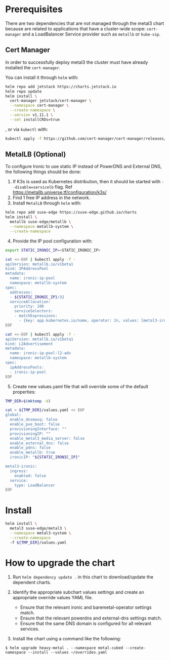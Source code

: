 # Prerequisites
There are two dependencies that are not managed through the metal3 chart because are related to applications that have a cluster-wide scope: `cert-manager` and a LoadBalancer Service provider such as `metallb` or `kube-vip`.

## Cert Manager
In order to successfully deploy metal3 the cluster must have already installed the `cert-manager`.

You can install it through `helm` with:
```bash
helm repo add jetstack https://charts.jetstack.io
helm repo update
helm install \
  cert-manager jetstack/cert-manager \
  --namespace cert-manager \
  --create-namespace \
  --version v1.11.1 \
  --set installCRDs=true
```
, or via `kubectl` with:
```bash
kubectl apply -f https://github.com/cert-manager/cert-manager/releases/download/v1.11.1/cert-manager.yaml
```

## MetalLB (Optional)
To configure Ironic to use static IP instead of PowerDNS and External DNS, the following things should be done:

1. If K3s is used as Kubernetes distribution, then it should be started with `--disable=servicelb` flag. Ref https://metallb.universe.tf/configuration/k3s/
2. Find 1 free IP address in the network.
3. Install `MetalLB` through `helm` with:

```bash
helm repo add suse-edge https://suse-edge.github.io/charts
helm install \
  metallb suse-edge/metallb \
  --namespace metallb-system \
  --create-namespace
```

4. Provide the IP pool configuration with:

```bash
export STATIC_IRONIC_IP=<STATIC_IRONIC_IP>

cat <<-EOF | kubectl apply -f -
apiVersion: metallb.io/v1beta1
kind: IPAddressPool
metadata:
  name: ironic-ip-pool
  namespace: metallb-system
spec:
  addresses:
  - ${STATIC_IRONIC_IP}/32
  serviceAllocation:
    priority: 100
    serviceSelectors:
    - matchExpressions:
      - {key: app.kubernetes.io/name, operator: In, values: [metal3-ironic]}
EOF

cat <<-EOF | kubectl apply -f -
apiVersion: metallb.io/v1beta1
kind: L2Advertisement
metadata:
  name: ironic-ip-pool-l2-adv
  namespace: metallb-system
spec:
  ipAddressPools:
  - ironic-ip-pool
EOF
```

5. Create new values.yaml file that will override some of the default properties:

```bash
TMP_DIR=$(mktemp -d)

cat > ${TMP_DIR}/values.yaml << EOF
global:
  enable_dnsmasq: false
  enable_pxe_boot: false
  provisioningInterface: ""
  provisioningIP: ""
  enable_metal3_media_server: false
  enable_external_dns: false
  enable_pdns: false
  enable_metallb: true
  ironicIP: "${STATIC_IRONIC_IP}"

metal3-ironic:
  ingress:
    enabled: false
  service:
    type: LoadBalancer
EOF
```

# Install

```bash
helm install \
  metal3 suse-edge/metal3 \
  --namespace metal3-system \
  --create-namespace
  -f ${TMP_DIR}/values.yaml
```

# How to upgrade the chart
1. Run `helm dependency update .` in this chart to download/update the dependent charts.

2. Identify the appropriate subchart values settings and create an appropriate override values YAML file.
   * Ensure that the relevant ironic and baremetal-operator settings match.
   * Ensure that the relevant powerdns and external-dns settings match.
   * Ensure that the same DNS domain is configured for all relevant services.

3. Install the chart using a command like the following:

```console
$ helm upgrade heavy-metal . --namespace metal-cubed --create-namespace --install --values ~/overrides.yaml
```
